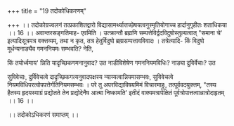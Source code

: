 +++
title = "19 तदोकोधिकरणम्"

+++
।। तदोकोग्रज्वलनं तत्प्रकाशितद्वारो विद्यासामर्थ्यात्तच्छेषयत्वनुस्मृतियोगाच्च हार्दानुगृहीतः शताधिकया ।। 16 ।। अवान्तरसङ्गतिमाह- एवमिति । उत्क्रान्तौ ब्रह्मणि सम्पत्तेविर्द्वदविदुषोस्तुल्यत्वात् "समाना चे' इत्यादिसूत्रमत्र वक्त्तव्यम्, तथा न कृत, तत्र हेतुर्विदुषो ब्रह्मसम्पत्तावविवादः । तत्रेत्यादि- किं विदुषो मूर्धन्यनाङ्यैव गमननियमः सम्भवति? नेति,

किं तयोर्ध्वमाय' न्निति यादृच्छिकगमनानुवाद? उत नाडीविशेषेण गमननियमविधिः? नाड्या दुविर्वेचाः? उत

सुविवेचाः, दुर्विवेचत्वे दादृच्छिकगत्यनुवादपक्षस्य न्याय्यत्वान्नियमासम्भवः, सुविवेचत्वे नियमविधिपरत्वोपपत्तेर्गतिनियमसम्भवः । परे तु अपरविद्याविषयमिमं विचारमाहुः, तत्पूर्ववदयुक्त्तम्, "तस्य हैतस्य हृदयस्याग्रं प्रद्योतते तेन प्रद्योदेनैष आत्मा निष्कामति' इतीदं वाक्यमत्रापेक्षितं पूर्वत्रोपात्तत्वान्नात्रोदाहृतम् ।। 16 ।।

।। तदोकोऽधिकरणं समाप्तम् ।।


